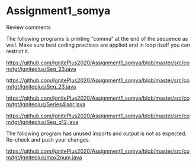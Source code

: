 # Assignment1_somya

Review comments 


The following programs  is printing “comma” at the end of the sequence as well. Make sure best coding practices are applied and in loop itself you can restrict it.

https://github.com/IgnitePlus2020/Assignment1_somya/blob/master/src/com/tgt/igniteplus/Seq_23.java

https://github.com/IgnitePlus2020/Assignment1_somya/blob/master/src/com/tgt/igniteplus/Seq_23.java

https://github.com/IgnitePlus2020/Assignment1_somya/blob/master/src/com/tgt/igniteplus/Series4isqr.java

https://github.com/IgnitePlus2020/Assignment1_somya/blob/master/src/com/tgt/igniteplus/Seq_q12.java


The following program has unused imports and output is not as expected. Re-check and push your changes.

https://github.com/IgnitePlus2020/Assignment1_somya/blob/master/src/com/tgt/igniteplus/max2num.java


